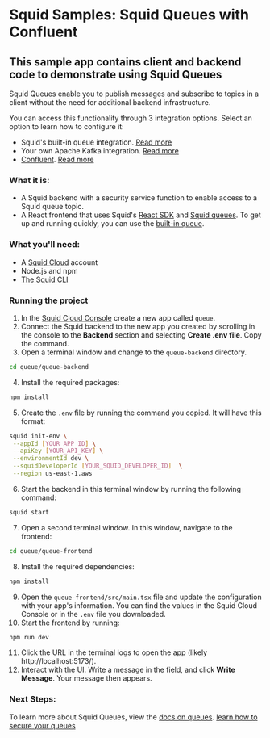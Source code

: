 # Squid Samples: Squid Queues with Confluent

## This sample app contains client and backend code to demonstrate using Squid Queues

Squid Queues enable you to publish messages and subscribe to topics in a client without the need for additional backend infrastructure.

You can access this functionality through 3 integration options. Select an option to learn how to configure it:

- Squid's built-in queue integration. [Read more](https://docs/squid.cloud/integrations/queue/built-in-queue)
- Your own Apache Kafka integration. [Read more](https://docs/squid.cloud/integrations/queue/kafka)
- [Confluent](https://www.confluent.io/). [Read more](https://docs/squid.cloud/integrations/queue/confluent)

### What it is:

- A Squid backend with a security service function to enable access to a Squid queue topic.
- A React frontend that uses Squid's [React SDK](https://docs.squid.cloud/docs/development-tools/react-sdk/) and [Squid queues](https://docs.squid.cloud/integrations/queue). To get up and running quickly, you can use the [built-in queue](https://docs/squid.cloud/integrations/queue/built-in-queue).

### What you'll need:

- A [Squid Cloud](https://console.squid.cloud) account
- Node.js and npm
- [The Squid CLI](https://docs.squid.cloud/docs/development-tools/local-dev-cli)

### Running the project

1. In the [Squid Cloud Console](https://console.squid.cloud) create a new app called `queue`.
2. Connect the Squid backend to the new app you created by scrolling in the console to the **Backend** section and selecting **Create .env file**. Copy the command.
3. Open a terminal window and change to the `queue-backend` directory.

```bash
cd queue/queue-backend
```

4. Install the required packages:

```bash
npm install
```

5. Create the `.env` file by running the command you copied. It will have this format:

```bash
squid init-env \
 --appId [YOUR_APP_ID] \
 --apiKey [YOUR_API_KEY] \
 --environmentId dev \
 --squidDeveloperId [YOUR_SQUID_DEVELOPER_ID]  \
 --region us-east-1.aws
```

6. Start the backend in this terminal window by running the following command:

```bash
squid start
```

7. Open a second terminal window. In this window, navigate to the frontend:

```bash
cd queue/queue-frontend
```

8. Install the required dependencies:

```bash
npm install
```

9. Open the `queue-frontend/src/main.tsx` file and update the configuration with your app's information. You can find the values in the Squid Cloud Console or in the `.env` file you downloaded.
10. Start the frontend by running:

```bash
npm run dev
```

11. Click the URL in the terminal logs to open the app (likely http://localhost:5173/).
12. Interact with the UI. Write a message in the field, and click **Write Message**. Your message then appears.

### Next Steps:

To learn more about Squid Queues, view the [docs on queues](https://docs/squid.cloud/integrations/queue/). [learn how to secure your queues](https://docs.squid.cloud/developer-tools/backend/security-rules/secure-queue)
